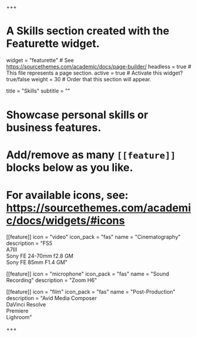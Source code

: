 +++
# A Skills section created with the Featurette widget.
widget = "featurette"  # See https://sourcethemes.com/academic/docs/page-builder/
headless = true  # This file represents a page section.
active = true  # Activate this widget? true/false
weight = 30  # Order that this section will appear.

title = "Skills"
subtitle = ""

# Showcase personal skills or business features.
# 
# Add/remove as many `[[feature]]` blocks below as you like.
# 
# For available icons, see: https://sourcethemes.com/academic/docs/widgets/#icons

[[feature]]
  icon = "video"
  icon_pack = "fas"
  name = "Cinematography"
  description = "FS5<br>A7III<br>Sony FE 24-70mm f2.8 GM<br>Sony FE 85mm F1.4 GM"

[[feature]]
  icon = "microphone"
  icon_pack = "fas"
  name = "Sound Recording"
  description = "Zoom H6"

[[feature]]
  icon = "film"
  icon_pack = "fas"
  name = "Post-Production"
  description = "Avid Media Composer<br>DaVinci Resolve<br>Premiere<br>Lighroom"

+++
